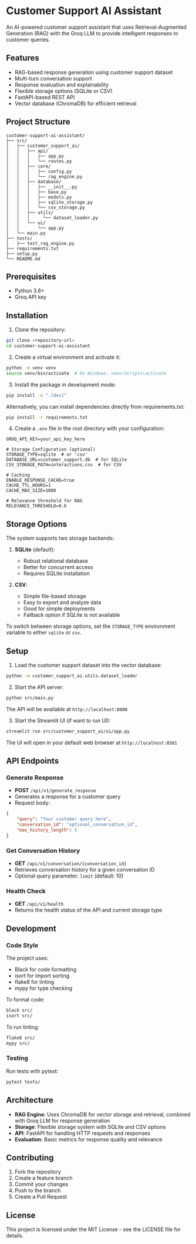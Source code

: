 # Customer Support AI Assistant

An AI-powered customer support assistant that uses Retrieval-Augmented Generation (RAG) with the Groq LLM to provide intelligent responses to customer queries.

## Features

- RAG-based response generation using customer support dataset
- Multi-turn conversation support
- Response evaluation and explainability
- Flexible storage options (SQLite or CSV)
- FastAPI-based REST API
- Vector database (ChromaDB) for efficient retrieval

## Project Structure

```
customer-support-ai-assistant/
├── src/
│   ├── customer_support_ai/
│   │   ├── api/
│   │   │   ├── app.py
│   │   │   └── routes.py
│   │   ├── core/
│   │   │   ├── config.py
│   │   │   └── rag_engine.py
│   │   ├── database/
│   │   │   ├── __init__.py
│   │   │   ├── base.py
│   │   │   ├── models.py
│   │   │   ├── sqlite_storage.py
│   │   │   └── csv_storage.py
│   │   ├── utils/
│   │   │     └── dataset_loader.py
│   │   └── ui/
│   │       └── app.py
│   └── main.py
├── tests/
│   ├── test_rag_engine.py
├── requirements.txt
├── setup.py
└── README.md
```

## Prerequisites

- Python 3.8+
- Groq API key

## Installation

1. Clone the repository:
```bash
git clone <repository-url>
cd customer-support-ai-assistant
```

2. Create a virtual environment and activate it:
```bash
python -m venv venv
source venv/bin/activate  # On Windows: venv\Scripts\activate
```

3. Install the package in development mode:
```bash
pip install -e ".[dev]"
```

Alternatively, you can install dependencies directly from requirements.txt:
```bash
pip install -r requirements.txt
```

4. Create a `.env` file in the root directory with your configuration:
```
GROQ_API_KEY=your_api_key_here

# Storage Configuration (optional)
STORAGE_TYPE=sqlite  # or 'csv'
DATABASE_URL=customer_support.db  # for SQLite
CSV_STORAGE_PATH=interactions.csv  # for CSV

# Caching
ENABLE_RESPONSE_CACHE=true
CACHE_TTL_HOURS=1  
CACHE_MAX_SIZE=1000 

# Relevance threshold for RAG
RELEVANCE_THRESHOLD=0.6

```

## Storage Options

The system supports two storage backends:

1. **SQLite** (default):
   - Robust relational database
   - Better for concurrent access
   - Requires SQLite installation

2. **CSV**:
   - Simple file-based storage
   - Easy to export and analyze data
   - Good for simple deployments
   - Fallback option if SQLite is not available

To switch between storage options, set the `STORAGE_TYPE` environment variable to either `sqlite` or `csv`.

## Setup

1. Load the customer support dataset into the vector database:
```bash
python -m customer_support_ai.utils.dataset_loader
```

2. Start the API server:
```bash
python src/main.py
```

The API will be available at `http://localhost:8000`

3. Start the Streamlit UI (if want to run UI):
```bash
streamlit run src/customer_support_ai/ui/app.py
```

The UI will open in your default web browser at `http://localhost:8501`

## API Endpoints

### Generate Response
- **POST** `/api/v1/generate_response`
- Generates a response for a customer query
- Request body:
```json
{
    "query": "Your customer query here",
    "conversation_id": "optional_conversation_id",
    "max_history_length": 5
}
```

### Get Conversation History
- **GET** `/api/v1/conversation/{conversation_id}`
- Retrieves conversation history for a given conversation ID
- Optional query parameter: `limit` (default: 10)

### Health Check
- **GET** `/api/v1/health`
- Returns the health status of the API and current storage type

## Development

### Code Style

The project uses:
- Black for code formatting
- isort for import sorting
- flake8 for linting
- mypy for type checking

To format code:
```bash
black src/
isort src/
```

To run linting:
```bash
flake8 src/
mypy src/
```

### Testing

Run tests with pytest:
```bash
pytest tests/
```

## Architecture

- **RAG Engine**: Uses ChromaDB for vector storage and retrieval, combined with Groq LLM for response generation
- **Storage**: Flexible storage system with SQLite and CSV options
- **API**: FastAPI for handling HTTP requests and responses
- **Evaluation**: Basic metrics for response quality and relevance

## Contributing

1. Fork the repository
2. Create a feature branch
3. Commit your changes
4. Push to the branch
5. Create a Pull Request

## License

This project is licensed under the MIT License - see the LICENSE file for details.
